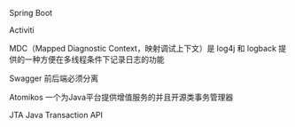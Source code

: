 Spring Boot

Activiti

MDC（Mapped Diagnostic Context，映射调试上下文）是 log4j 和 logback 提供的一种方便在多线程条件下记录日志的功能

Swagger 前后端必须分离

Atomikos 一个为Java平台提供增值服务的并且开源类事务管理器

JTA Java Transaction API